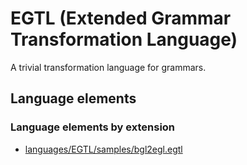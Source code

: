 # EGTL (Extended Grammar Transformation Language)
A trivial transformation language for grammars.
## Language elements
### Language elements by extension
* [languages/EGTL/samples/bgl2egl.egtl](../../languages/EGTL/samples/bgl2egl.egtl)
